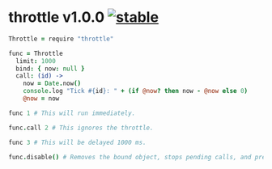 
# throttle v1.0.0 [![stable](http://badges.github.io/stability-badges/dist/stable.svg)](http://github.com/badges/stability-badges)

```coffee
Throttle = require "throttle"

func = Throttle
  limit: 1000
  bind: { now: null }
  call: (id) ->
    now = Date.now()
    console.log "Tick #{id}: " + (if @now? then now - @now else 0)
    @now = now

func 1 # This will run immediately.

func.call 2 # This ignores the throttle.

func 3 # This will be delayed 1000 ms.

func.disable() # Removes the bound object, stops pending calls, and prevents future calls.
```
